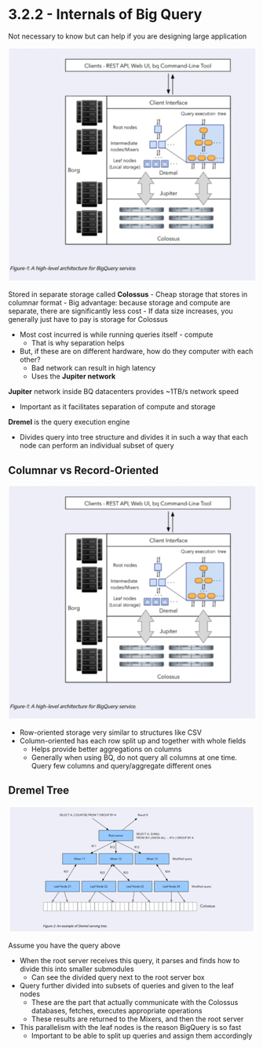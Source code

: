 # 3.2.2 - Internals of Big Query

Not necessary to know but can help if you are designing large application

![bigquery](../images/3.2.2-bigquery-architecture.PNG)

Stored in separate storage called **Colossus**
    - Cheap storage that stores in columnar format
    - Big advantage: because storage and compute are separate, there are significantly less cost
    - If data size increases, you generally just have to pay is storage for Colossus
- Most cost incurred is while running queries itself - compute
    - That is why separation helps
- But, if these are on different hardware, how do they computer with each other?
    - Bad network can result in high latency
    - Uses the **Jupiter network**

**Jupiter** network inside BQ datacenters provides ~1TB/s network speed
- Important as it facilitates separation of compute and storage

**Dremel** is the query execution engine
- Divides query into tree structure and divides it in such a way that each node can perform an individual subset of query

## Columnar vs Record-Oriented

![row-column](../images/3.2.2-bigquery-architecture.PNG)

- Row-oriented storage very similar to structures like CSV
- Column-oriented has each row split up and together with whole fields
    - Helps provide better aggregations on columns
    - Generally when using BQ, do not query all columns at one time. Query few columns and query/aggregate different ones

## Dremel Tree

![dremel](../images/3.2.2-dremel.PNG)

Assume you have the query above
- When the root server receives this query, it parses and finds how to divide this into smaller submodules
    - Can see the divided query next to the root server box
- Query further divided into subsets of queries and given to the leaf nodes
    - These are the part that actually communicate with the Colossus databases, fetches, executes appropriate operations
    - These results are returned to the Mixers, and then the root server
- This parallelism with the leaf nodes is the reason BigQuery is so fast
    - Important to be able to split up queries and assign them accordingly
